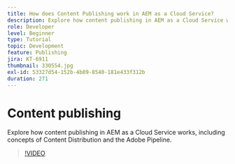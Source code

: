 ```yaml
---
title: How does Content Publishing work in AEM as a Cloud Service?
description: Explore how content publishing in AEM as a Cloud Service works, including concepts of Content Distribution and the Adobe Pipeline.
role: Developer
level: Beginner
type: Tutorial
topic: Development
feature: Publishing
jira: KT-6911
thumbnail: 330554.jpg
exl-id: 53327d54-152b-4b89-8540-181e433f312b
duration: 271
---
```

# Content publishing

Explore how content publishing in AEM as a Cloud Service works, including concepts of Content Distribution and the Adobe Pipeline.

>[!VIDEO](https://video.tv.adobe.com/v/330554?quality=12&learn=on)
